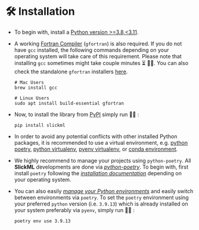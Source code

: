 🛠 Installation
=================

- To begin with, install a [Python version >=3.8,<3.11](https://www.python.org).
- A working [Fortran Compiler](https://gcc.gnu.org/install/) (`gfortran`) is also required.
If you do not have `gcc` installed, the following commands depending on your operating
system will take care of this requirement. Please note that installing `gcc` sometimes might
take couple minutes ⏳ 🤦‍♂️. You can also check the standalone `gfortran` installers [here](https://github.com/fxcoudert/gfortran-for-macOS/releases).

  ```
  # Mac Users
  brew install gcc

  # Linux Users
  sudo apt install build-essential gfortran
  ```
- Now, to install the library from [PyPI](https://pypi.org/project/slickml/) simply run 🏃‍♀️ :

  ```
  pip install slickml
  ```
- In order to avoid any potential conflicts with other installed Python packages, it is
recommended to use a virtual environment, e.g. [python poetry](https://python-poetry.org/), [python virtualenv](https://docs.python.org/3/library/venv.html), [pyenv virtualenv](https://github.com/pyenv/pyenv-virtualenv), or [conda environment](https://docs.conda.io/projects/conda/en/latest/user-guide/tasks/manage-environments.html).
- We highly recommend to manage your projects using `python-poetry`. All **SlickML** developments are done via [*python-poetry*](https://python-poetry.org/). To begin with, first install `poetry` following the [*installation documentation*](https://python-poetry.org/docs/#installation) depending on your operating system.
- You can also easily [*manage your Python environments*](https://python-poetry.org/docs/managing-environments#managing-environments) and easily switch between environments via `poetry`. To set the `poetry` environment using your preferred `python` version (i.e. `3.9.13`) which is already installed on your system preferably via `pyenv`, simply run 🏃‍♀️ :
  ```
  poetry env use 3.9.13
  ```
